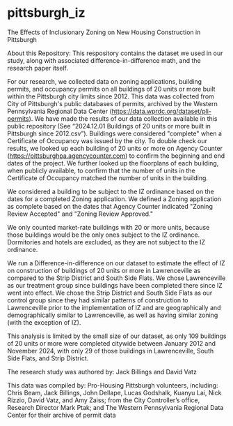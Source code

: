 # pittsburgh_iz
The Effects of Inclusionary Zoning on New Housing Construction in Pittsburgh

About this Repository:
This respository contains the dataset we used in our study, along with associated difference-in-difference math, and the research paper itself.

For our research, we collected data on zoning applications, building permits, and occupancy permits on all buildings of 20 units or more built within the Pittsburgh city limits since 2012. This data was collected from City of Pittsburgh's public databases of permits, archived by the Western Pennsylvania Regional Data Center (https://data.wprdc.org/dataset/pli-permits). We have made the results of our data collection available in this public repository (See “2024.12.01 Buildings of 20 units or more built in Pittsburgh since 2012.csv”). Buildings were considered "complete" when a Certificate of Occupancy was issued by the city. To double check our results, we looked up each building of 20 units or more on Agency Counter (https://pittsburghpa.agencycounter.com) to confirm the beginning and end dates of the project.  We further looked up the floorplans of each building, when publicly available, to confirm that the number of units in the Certificate of Occupancy matched the number of units in the building.

We considered a building to be subject to the IZ ordinance based on the dates for a completed Zoning application. We defined a Zoning application as complete based on the dates that Agency Counter indicated "Zoning Review Accepted" and "Zoning Review Approved."

We only counted market-rate buildings with 20 or more units, because those buildings would be the only ones subject to the IZ ordinance. Dormitories and hotels are excluded, as they are not subject to the IZ ordinance.

We run a Difference-in-difference on our dataset to estimate the effect of IZ on construction of buildings of 20 units or more in Lawrenceville as compared to the Strip District and South Side Flats. We chose Lawrenceville as our treatment group since buildings have been completed there since IZ went into effect. We chose the Strip District and South Side Flats as our control group since they had similar patterns of construction to Lawrenceville prior to the implementation of IZ and are geographically and demographically similar to Lawrenceville, as well as having similar zoning (with the exception of IZ). 

This analysis is limited by the small size of our dataset, as only 109 buildings of 20 units or more were completed citywide between January 2012 and November 2024, with only 29 of those buildings in Lawrenceville, South Side Flats, and Strip District.

The research study was authored by:
Jack Billings and David Vatz

This data was compiled by:
Pro-Housing Pittsburgh volunteers, including: Chris Beam, Jack Billings, John Dellape, Lucas Godshalk, Kuanyu Lai, Nick Rizzio, David Vatz, and Amy Zaiss; from the
City Controller’s office, Research Director Mark Ptak; and The Western Pennsylvania Regional Data Center for their archive of permit data
